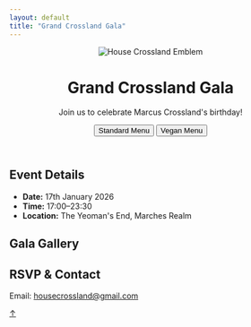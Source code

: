 ```yaml
---
layout: default
title: "Grand Crossland Gala"
---
```


<header class="gala-header">
  <div class="header-left">
    <img src="/assets/images/House_emblem.png" alt="House Crossland Emblem" class="logo" />
    <div>
      <h1>Grand Crossland Gala</h1>
      <p>Join us to celebrate Marcus Crossland's birthday!</p>
    </div>
  </div>
  <nav class="gala-nav">
    <button id="standardBtn" class="active" onclick="toggleMenu('standard')">Standard Menu</button>
    <button id="veganBtn" onclick="toggleMenu('vegan')">Vegan Menu</button>
  </nav>
</header>

<section id="event-details">
  <h2>Event Details</h2>
  <ul>
    <li><strong>Date:</strong> 17th January 2026</li>
    <li><strong>Time:</strong> 17:00–23:30</li>
    <li><strong>Location:</strong> The Yeoman's End, Marches Realm</li>
  </ul>
</section>

<section id="menus">
  <div id="standardMenu" class="gala-menu active">
    <!-- Full standard menu items… -->
  </div>
  <div id="veganMenu" class="gala-menu">
    <!-- Full vegan menu items… -->
  </div>
</section>

<section id="gallery">
  <h2>Gala Gallery</h2>
  <div class="gallery">
    <!-- Gala gallery thumbnails… -->
  </div>
</section>

<section id="contact">
  <h2>RSVP & Contact</h2>
  <p>Email: <a href="mailto:housecrossland@gmail.com">housecrossland@gmail.com</a></p>
</section>

<a href="#" class="back-to-top">↑</a>
